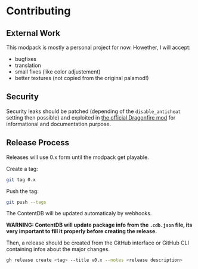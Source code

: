 # Contributing

## External Work

This modpack is mostly a personal project for now.
Howether, I will accept:

- bugfixes
- translation
- small fixes (like color adjustement)
- better textures (not copied from the original palamod!)

## Security

Security leaks should be patched (depending of the `disable_anticheat` setting then possible) and exploited in [the official Dragonfire mod](https://github.com/minetest-palamod/palamod-test-dragonfire) for informational and documentation purpose.

## Release Process

Releases will use 0.x form until the modpack get playable.

Create a tag:

```sh
git tag 0.x
```

Push the tag:

```sh
git push --tags
```

The ContentDB will be updated automaticaly by webhooks.

**WARNING: ContentDB will update package info from the `.cdb.json` file, its very important to fill it properly before creating the release.**

Then, a release should be created from the GitHub interface or GitHub CLI containing infos about the major changes.

```sh
gh release create <tag> --title v0.x --notes <release description>
```
